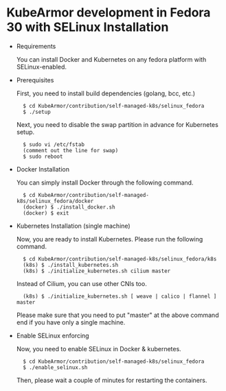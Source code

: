 # KubeArmor development in Fedora 30 with SELinux Installation

* Requirements

  You can install Docker and Kubernetes on any fedora platform with SELinux-enabled.

* Prerequisites

  First, you need to install build dependencies (golang, bcc, etc.)
  
  ```text
    $ cd KubeArmor/contribution/self-managed-k8s/selinux_fedora
    $ ./setup
  ```

  Next, you need to disable the swap partition in advance for Kubernetes setup.

  ```text
    $ sudo vi /etc/fstab
    (comment out the line for swap)
    $ sudo reboot
  ```
  
* Docker Installation

  You can simply install Docker through the following command.

  ```text
    $ cd KubeArmor/contribution/self-managed-k8s/selinux_fedora/docker
    (docker) $ ./install_docker.sh
    (docker) $ exit
  ```
* Kubernetes Installation \(single machine\)

  Now, you are ready to install Kubernetes. Please run the following command.

  ```text
    $ cd KubeArmor/contribution/self-managed-k8s/selinux_fedora/k8s
    (k8s) $ ./install_kubernetes.sh
    (k8s) $ ./initialize_kubernetes.sh cilium master
  ```

  Instead of Cilium, you can use other CNIs too.

  ```text
    (k8s) $ ./initialize_kubernetes.sh [ weave | calico | flannel ] master
  ```

  Please make sure that you need to put "master" at the above command end if you have only a single machine.  
  
* Enable SELinux enforcing

  Now, you need to enable SELinux in Docker & kubernetes.

  ```text
    $ cd KubeArmor/contribution/self-managed-k8s/selinux_fedora
    $ ./enable_selinux.sh
  ```
  Then, please wait a couple of minutes for restarting the containers.
